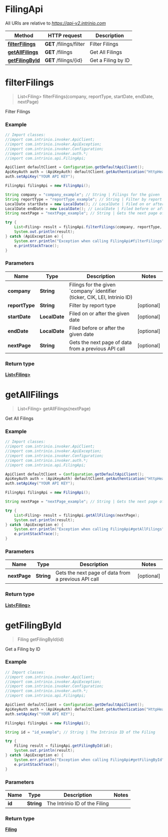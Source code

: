 # FilingApi

All URIs are relative to *https://api-v2.intrinio.com*

Method | HTTP request | Description
------------- | ------------- | -------------
[**filterFilings**](FilingApi.md#filterFilings) | **GET** /filings/filter | Filter Filings
[**getAllFilings**](FilingApi.md#getAllFilings) | **GET** /filings | Get All Filings
[**getFilingById**](FilingApi.md#getFilingById) | **GET** /filings/{id} | Get a Filing by ID


<a name="filterFilings"></a>
# **filterFilings**
> List&lt;Filing&gt; filterFilings(company, reportType, startDate, endDate, nextPage)

Filter Filings

### Example
```java
// Import classes:
//import com.intrinio.invoker.ApiClient;
//import com.intrinio.invoker.ApiException;
//import com.intrinio.invoker.Configuration;
//import com.intrinio.invoker.auth.*;
//import com.intrinio.api.FilingApi;

ApiClient defaultClient = Configuration.getDefaultApiClient();
ApiKeyAuth auth = (ApiKeyAuth) defaultClient.getAuthentication("HttpHeaderApiKey");
auth.setApiKey("YOUR API KEY");

FilingApi filingApi = new FilingApi();

String company = "company_example"; // String | Filings for the given `company` identifier (ticker, CIK, LEI, Intrinio ID)
String reportType = "reportType_example"; // String | Filter by report type
LocalDate startDate = new LocalDate(); // LocalDate | Filed on or after the given date
LocalDate endDate = new LocalDate(); // LocalDate | Filed before or after the given date
String nextPage = "nextPage_example"; // String | Gets the next page of data from a previous API call

try {
    List<Filing> result = filingApi.filterFilings(company, reportType, startDate, endDate, nextPage);
    System.out.println(result);
} catch (ApiException e) {
    System.err.println("Exception when calling FilingApi#filterFilings");
    e.printStackTrace();
}
```

### Parameters

Name | Type | Description  | Notes
------------- | ------------- | ------------- | -------------
 **company** | **String**| Filings for the given &#x60;company&#x60; identifier (ticker, CIK, LEI, Intrinio ID) |
 **reportType** | **String**| Filter by report type | [optional]
 **startDate** | **LocalDate**| Filed on or after the given date | [optional]
 **endDate** | **LocalDate**| Filed before or after the given date | [optional]
 **nextPage** | **String**| Gets the next page of data from a previous API call | [optional]

### Return type

[**List&lt;Filing&gt;**](Filing.md)

<a name="getAllFilings"></a>
# **getAllFilings**
> List&lt;Filing&gt; getAllFilings(nextPage)

Get All Filings

### Example
```java
// Import classes:
//import com.intrinio.invoker.ApiClient;
//import com.intrinio.invoker.ApiException;
//import com.intrinio.invoker.Configuration;
//import com.intrinio.invoker.auth.*;
//import com.intrinio.api.FilingApi;

ApiClient defaultClient = Configuration.getDefaultApiClient();
ApiKeyAuth auth = (ApiKeyAuth) defaultClient.getAuthentication("HttpHeaderApiKey");
auth.setApiKey("YOUR API KEY");

FilingApi filingApi = new FilingApi();

String nextPage = "nextPage_example"; // String | Gets the next page of data from a previous API call

try {
    List<Filing> result = filingApi.getAllFilings(nextPage);
    System.out.println(result);
} catch (ApiException e) {
    System.err.println("Exception when calling FilingApi#getAllFilings");
    e.printStackTrace();
}
```

### Parameters

Name | Type | Description  | Notes
------------- | ------------- | ------------- | -------------
 **nextPage** | **String**| Gets the next page of data from a previous API call | [optional]

### Return type

[**List&lt;Filing&gt;**](Filing.md)

<a name="getFilingById"></a>
# **getFilingById**
> Filing getFilingById(id)

Get a Filing by ID

### Example
```java
// Import classes:
//import com.intrinio.invoker.ApiClient;
//import com.intrinio.invoker.ApiException;
//import com.intrinio.invoker.Configuration;
//import com.intrinio.invoker.auth.*;
//import com.intrinio.api.FilingApi;

ApiClient defaultClient = Configuration.getDefaultApiClient();
ApiKeyAuth auth = (ApiKeyAuth) defaultClient.getAuthentication("HttpHeaderApiKey");
auth.setApiKey("YOUR API KEY");

FilingApi filingApi = new FilingApi();

String id = "id_example"; // String | The Intrinio ID of the Filing

try {
    Filing result = filingApi.getFilingById(id);
    System.out.println(result);
} catch (ApiException e) {
    System.err.println("Exception when calling FilingApi#getFilingById");
    e.printStackTrace();
}
```

### Parameters

Name | Type | Description  | Notes
------------- | ------------- | ------------- | -------------
 **id** | **String**| The Intrinio ID of the Filing |

### Return type

[**Filing**](Filing.md)

